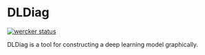 # DLDiag

[![wercker status](https://app.wercker.com/status/d9241655afdc0cbaf782b0c82c5a2109/s/master "wercker status")](https://app.wercker.com/project/byKey/d9241655afdc0cbaf782b0c82c5a2109)


DLDiag is a tool for constructing a deep learning model graphically.
